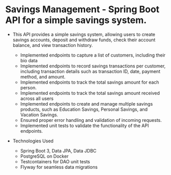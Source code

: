#  Savings Management - Spring Boot API for a simple savings system.

   +  This API provides a simple savings system, allowing users to create savings accounts, deposit and withdraw funds, check their account balance, and view transaction history.
   
      +  Implemented endpoints to capture a list of customers, including their bio data
      +  Implemented endpoints to record savings transactions per customer, including transaction details such as transaction ID, date, payment method, and amount.
      +  Implemented endpoints to track the total savings amount for each person.
      +  Implemented endpoints to track the total savings amount received across all users
      +  Implemented endpoints to create and manage multiple savings products, such as Education Savings, Personal Savings, and Vacation Savings.
      +  Ensured proper error handling and validation of incoming requests.
      +  Implemented unit tests to validate the functionality of the API endpoints.


   + Technologies Used

     + Spring Boot 3, Data JPA, Data JDBC
     + PostgreSQL on Docker
     + Testcontainers for DAO unit tests
     + Flyway for seamless data migrations

